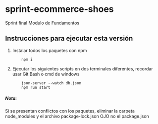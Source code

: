 # sprint-ecommerce-shoes
Sprint final Modulo de Fundamentos
## Instrucciones para ejecutar esta versión
1. Instalar todos los paquetes con npm
    ```
        npm i
    ```
2. Ejecutar los siguientes scripts en dos terminales diferentes, recordar usar Git Bash o cmd de windows
    ```
        json-server --watch db.json
        npm run start
    ```
##### Nota: 
Si se presentan conflictos con los paquetes, eliminar la carpeta node_modules y el archivo package-lock.json
OJO no el package.json




